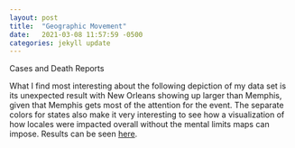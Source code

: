 ```yaml
---
layout: post
title:  "Geographic Movement"
date:   2021-03-08 11:57:59 -0500
categories: jekyll update
---
```

Cases and Death Reports 

What I find most interesting about the following depiction of my data set is its unexpected result with New Orleans showing up larger than Memphis, given that Memphis gets most of the attention for the event. The separate colors for states also make it very interesting to see how a visualization of how locales were impacted overall without the mental limits maps can impose. Results can be seen [here](https://public.tableau.com/profile/lisa2258#!/vizhome/CitiesStates_16171621616640/Sheet1?publish=yes). 

